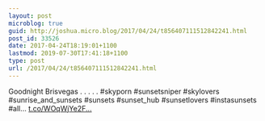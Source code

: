```yaml
---
layout: post
microblog: true
guid: http://joshua.micro.blog/2017/04/24/t856407111512842241.html
post_id: 33526
date: 2017-04-24T18:19:01+1100
lastmod: 2019-07-30T17:41:18+1100
type: post
url: /2017/04/24/t856407111512842241.html
---
```

Goodnight Brisvegas .
.
.
.
.
 #skyporn #sunsetsniper #skylovers #sunrise_and_sunsets #sunsets #sunset_hub #sunsetlovers #instasunsets #all… [t.co/WOqWjYe2F...](https://t.co/WOqWjYe2FU)
